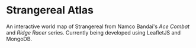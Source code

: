 # Strangereal Atlas
An interactive world map of Strangereal from Namco Bandai's *Ace Combat* and *Ridge Racer* series. Currently being developed using LeafletJS and MongoDB. 
